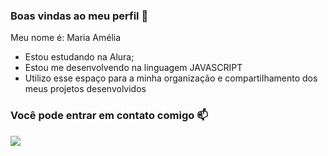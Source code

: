 ### Boas vindas ao meu perfil 🧡

Meu nome é: Maria Amélia

- Estou estudando na Alura;
- Estou me desenvolvendo na linguagem JAVASCRIPT
- Utilizo esse espaço para a minha organização e compartilhamento dos meus projetos desenvolvidos

### Você pode entrar em contato comigo 📫

![](https://tenor.com/pt-BR/view/bandeira-do-s%C3%A3o-paulo-s%C3%A3o-paulo-fc-torcedores-do-s%C3%A3o-paulo-tricolor-futebol-brasileiro-gif-18313991613208555832)
